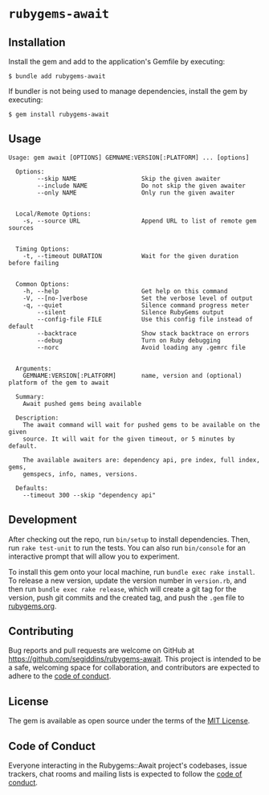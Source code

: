 # `rubygems-await`

## Installation

Install the gem and add to the application's Gemfile by executing:

    $ bundle add rubygems-await

If bundler is not being used to manage dependencies, install the gem by executing:

    $ gem install rubygems-await

## Usage

```
Usage: gem await [OPTIONS] GEMNAME:VERSION[:PLATFORM] ... [options]

  Options:
        --skip NAME                  Skip the given awaiter
        --include NAME               Do not skip the given awaiter
        --only NAME                  Only run the given awaiter


  Local/Remote Options:
    -s, --source URL                 Append URL to list of remote gem sources


  Timing Options:
    -t, --timeout DURATION           Wait for the given duration before failing


  Common Options:
    -h, --help                       Get help on this command
    -V, --[no-]verbose               Set the verbose level of output
    -q, --quiet                      Silence command progress meter
        --silent                     Silence RubyGems output
        --config-file FILE           Use this config file instead of default
        --backtrace                  Show stack backtrace on errors
        --debug                      Turn on Ruby debugging
        --norc                       Avoid loading any .gemrc file


  Arguments:
    GEMNAME:VERSION[:PLATFORM]       name, version and (optional) platform of the gem to await

  Summary:
    Await pushed gems being available

  Description:
    The await command will wait for pushed gems to be available on the given
    source. It will wait for the given timeout, or 5 minutes by default.

    The available awaiters are: dependency api, pre index, full index, gems,
    gemspecs, info, names, versions.

  Defaults:
    --timeout 300 --skip "dependency api"
```

## Development

After checking out the repo, run `bin/setup` to install dependencies. Then, run `rake test-unit` to run the tests. You can also run `bin/console` for an interactive prompt that will allow you to experiment.

To install this gem onto your local machine, run `bundle exec rake install`. To release a new version, update the version number in `version.rb`, and then run `bundle exec rake release`, which will create a git tag for the version, push git commits and the created tag, and push the `.gem` file to [rubygems.org](https://rubygems.org).

## Contributing

Bug reports and pull requests are welcome on GitHub at https://github.com/segiddins/rubygems-await. This project is intended to be a safe, welcoming space for collaboration, and contributors are expected to adhere to the [code of conduct](https://github.com/segiddins/rubygems-await/blob/main/CODE_OF_CONDUCT.md).

## License

The gem is available as open source under the terms of the [MIT License](https://opensource.org/licenses/MIT).

## Code of Conduct

Everyone interacting in the Rubygems::Await project's codebases, issue trackers, chat rooms and mailing lists is expected to follow the [code of conduct](https://github.com/segiddins/rubygems-await/blob/main/CODE_OF_CONDUCT.md).
